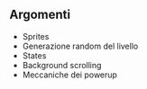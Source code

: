 
## Argomenti 
- Sprites
- Generazione random del livello
- States
- Background scrolling
- Meccaniche dei powerup
